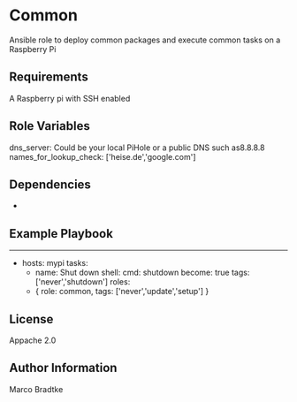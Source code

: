 Common
=========

Ansible role to deploy common packages and execute common tasks on a Raspberry Pi

Requirements
------------

A Raspberry pi with SSH enabled

Role Variables
--------------

dns_server: Could be your local PiHole or a public DNS such as8.8.8.8
names_for_lookup_check: ['heise.de','google.com']

Dependencies
------------

-

Example Playbook
----------------

---
- hosts: mypi
  tasks:
  - name: Shut down
    shell:
      cmd: shutdown
    become: true
    tags: ['never','shutdown']
  roles:
  - { role: common,
      tags: ['never','update','setup'] }

License
-------

Appache 2.0

Author Information
------------------

Marco Bradtke